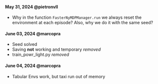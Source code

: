 #### May 31, 2024 @pietronvll
- Why in the function `FasterNyMDPManager.run` we always reset the environment at each episode? Also, why we do it with the same seed? 

#### June 03, 2024 @marcopra
- Seed solved
- Saving **not** working and temporary *removed*
- train_powr_light.py *removed*

#### June 04, 2024 @marcopra
- Tabular Envs work, but taxi run out of memory
